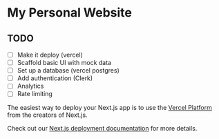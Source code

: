 # My Personal Website

## TODO

- [ ] Make it deploy (vercel)
- [ ] Scaffold basic UI with mock data
- [ ] Set up a database (vercel postgres)
- [ ] Add authentication (Clerk)
- [ ] Analytics 
- [ ] Rate limiting

The easiest way to deploy your Next.js app is to use the [Vercel Platform](https://vercel.com/new?utm_medium=default-template&filter=next.js&utm_source=create-next-app&utm_campaign=create-next-app-readme) from the creators of Next.js.

Check out our [Next.js deployment documentation](https://nextjs.org/docs/deployment) for more details.

